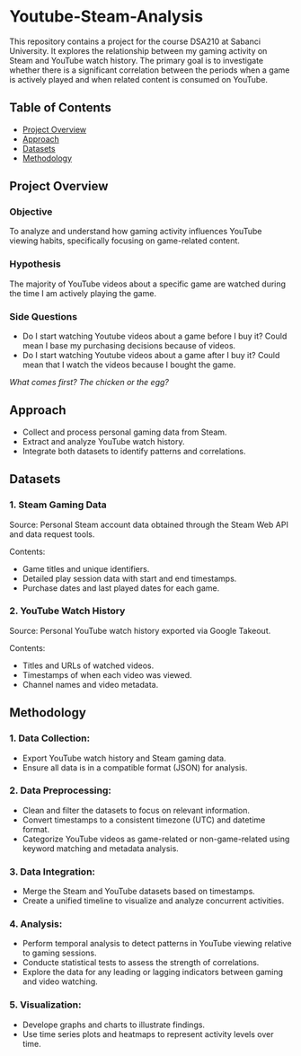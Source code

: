 # Youtube-Steam-Analysis

This repository contains a project for the course DSA210 at Sabanci University. It explores the relationship between my gaming activity on Steam and YouTube watch history. The primary goal is to investigate whether there is a significant correlation between the periods when a game is actively played and when related content is consumed on YouTube.

## Table of Contents
- [Project Overview](#project-overview)
- [Approach](#approach)
- [Datasets](#datasets)
- [Methodology](#methodology)

## Project Overview

  ### Objective 
  To analyze and understand how gaming activity influences YouTube viewing habits, specifically focusing on game-related content.

  ### Hypothesis
  The majority of YouTube videos about a specific game are watched during the time I am actively playing the game.
  
  ### Side Questions 
  - Do I start watching Youtube videos about a game before I buy it? Could mean I base my purchasing decisions because of videos.
  - Do I start watching Youtube videos about a game after I buy it? Could mean that I watch the videos because I bought the game.
    
  *What comes first? The chicken or the egg?*
  
## Approach
- Collect and process personal gaming data from Steam.
- Extract and analyze YouTube watch history.
- Integrate both datasets to identify patterns and correlations.

## Datasets
### 1. Steam Gaming Data
Source: Personal Steam account data obtained through the Steam Web API and data request tools.

Contents:
- Game titles and unique identifiers.
- Detailed play session data with start and end timestamps.
- Purchase dates and last played dates for each game.

### 2. YouTube Watch History
Source: Personal YouTube watch history exported via Google Takeout.

Contents:
- Titles and URLs of watched videos.
- Timestamps of when each video was viewed.
- Channel names and video metadata.

## Methodology
### 1. Data Collection:
- Export YouTube watch history and Steam gaming data.
- Ensure all data is in a compatible format (JSON) for analysis.

### 2. Data Preprocessing:
- Clean and filter the datasets to focus on relevant information.
- Convert timestamps to a consistent timezone (UTC) and datetime format.
- Categorize YouTube videos as game-related or non-game-related using keyword matching and metadata analysis.

### 3. Data Integration:
- Merge the Steam and YouTube datasets based on timestamps.
- Create a unified timeline to visualize and analyze concurrent activities.
  
### 4. Analysis:
- Perform temporal analysis to detect patterns in YouTube viewing relative to gaming sessions.
- Conducte statistical tests to assess the strength of correlations.
- Explore the data for any leading or lagging indicators between gaming and video watching.
  
### 5. Visualization:
- Develope graphs and charts to illustrate findings.
- Use time series plots and heatmaps to represent activity levels over time.
